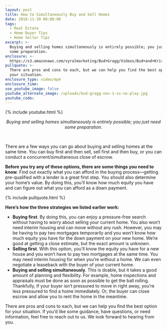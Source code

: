 ```yaml
---
layout: post
title: How to Simultaneously Buy and Sell Homes
date: 2018-11-30 00:00:00
tags:
  - Real Estate
  - Home Buyer Tips
  - Home Seller Tips
excerpt: >-
  Buying and selling homes simultaneously is entirely possible; you just need
  some preparation.
enclosure: >-
  https://s3.amazonaws.com/vyralmarketing/Bud+Gragg/Videos/Bud+and+Kristin+Gragg+-+How+to+Simultaneously+Buy+and+Sell+Homes.mp4
pullquote: >-
  There are pros and cons to each, but we can help you find the best option for
  your situation.
enclosure_type: video/mp4
enclosure_time:
use_youtube_image: false
youtube_alternate_image: /uploads/bud-gragg-nov-1-ss-no-play.jpg
youtube_code:
---
```


{% include youtube.html %}

<center><em>Buying and selling homes simultaneously is entirely possible; you just need some preparation.</em></center>

 

There are a few ways you can go about buying and selling homes at the same time. You can buy first and then sell, sell first and then buy, or you can conduct a concurrent/simultaneous close of escrow.

**Before you try any of these options, there are some things you need to know**. Find out exactly what you can afford in the buying process—getting pre-qualified with a lender is a great first step. You should also determine your home’s value. By doing this, you’ll know how much equity you have and can figure out what you can afford as a down payment.

{% include pullquote.html %}

**Here’s how the three strategies we listed earlier work:**

* **Buying first**. By doing this, you can enjoy a pressure-free search without having to worry about selling your current home. You also won’t need interim housing and can move without any rush. However, you may be having to pay two mortgages temporarily and you won’t know how much equity you have for the down payment on your new home. We’re good at getting a close estimate, but the exact amount is unknown.
* **Selling first**. With this option, you’ll know the equity you have for a new house and you won’t have to pay two mortgages at the same time. You may need interim housing for when you’re without a home. We can even negotiate a leaseback with the buyer of your current home.
* **Buying and selling simultaneously**. This is doable, but it takes a good amount of planning and flexibility. For example, home inspections and appraisals must be done as soon as possible to get the ball rolling. Thankfully, If your buyer isn’t pressured to move in right away, you’re less pressured to find a home immediately. Or, the buyer can close escrow and allow you to rent the home in the meantime.

There are pros and cons to each, but we can help you find the best option for your situation. If you’d like some guidance, have questions, or need information, feel free to reach out to us. We look forward to hearing from you.